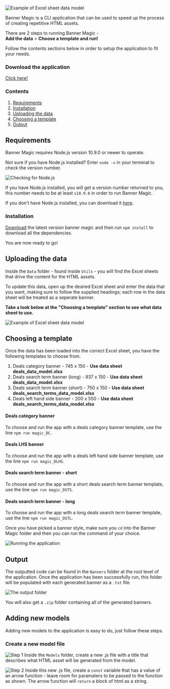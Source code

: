 
![Example of Excel sheet data model](Utils/Images/logo.png)

Banner Magic is a CLI application that can be used to speed up the process of creating repetitive HTML assets.

There are 2 steps to running Banner Magic -
<br/>
**Add the data** > **Choose a template and run!**

Follow the contents sections below in order to setup the application to fit your needs.

### Download the application
[Click here!](https://github.com/WUK-SR/banner_magic/archive/master.zip)

### Contents
1. [Requirements](#Requirements)
2. [Installation](#Installation)
3. [Uploading the data](#Uploading_the_data)
4. [Choosing a template](#Choosing_a_template)
5. [Output](#Output)


<a name="Requirements"></a>
## Requirements
Banner Magic requires Node.js version 10.9.0 or newer to operate.

Not sure if you have Node.js installed? Enter `node -v` in your terminal to check the version number.

![Checking for Node.js](Utils/Images/checking_for_node.png)

If you have Node.js installed, you will get a version number returned to you, this number needs to be at least `v10.9.0` in order to run Banner Magic.

If you don't have Node.js installed, you can download it [here](https://nodejs.org/en/). 

<a name="Installation"></a>
### Installation

[Download](https://github.com/WUK-SR/banner_magic/archive/master.zip) the latest version banner magic and then run `npm install` to download all the dependencies. 

You are now ready to go!

<a name="Uploading_the_data"></a>
## Uploading the data
Inside the `Data` folder - found inside `Utils` - you will find the Excel sheets that drive the content for the HTML assets.

To update this data, open up the desired Excel sheet and enter the data that you want, making sure to follow the supplied headings; each row in the data sheet will be treated as a seperate banner.

**Take a look below at the "Choosing a template" section to see what data sheet to use.**

![Example of Excel sheet data model](Utils/Images/Excel_Sheet_Example.png)

<a name="Choosing_a_template"></a>
## Choosing a template
Once the data has been loaded into the correct Excel sheet, you have the following templates to choose from.
1. Deals category banner - 745 x 150 - **Use data sheet deals_data_model.xlsx**
2. Deals search term banner (long) - 937 x 150 - **Use data sheet deals_data_model.xlsx**
3. Deals search term banner (short) - 750 x 150 - **Use data sheet deals_search_terms_data_model.xlsx**
4. Deals left hand side banner - 200 x 550 - **Use data sheet deals_search_terms_data_model.xlsx**

#### Deals category banner
To choose and run the app with a deals category banner template, use the line `npm run magic_DC`.

#### Deals LHS banner
To choose and run the app with a deals left hand side banner template, use the line `npm run magic_DLHS`.

#### Deals search term banner - short
To choose and run the app with a short deals search term banner template, use the line `npm run magic_DSTS`.

#### Deals search term banner - long
To choose and run the app with a long deals search term banner template, use the line `npm run magic_DSTL`.

Once you have picked a banner style, make sure you `cd` into the Banner Magic folder and then you can run the command of your choice.

![Running the application](Utils/Images/running_the_app.png)


<a name="Output"></a>
## Output
The outputted code can be found in the `Banners` folder at the root level of the application. Once the application has been successfully run, this folder will be populated with each generated banner as a `.txt` file.

![The output folder](Utils/Images/banners_folder.png)

You will also get a `.zip` folder containing all of the generated banners.

## Adding new models
Adding new models to the application is easy to do, just follow these steps.

### Create a new model file
![Step 1](Utils/Images/Adding_New_Model_Step1.png)
Inside the `Models` folder, create a new .js file with a title that describes what HTML asset will be generated from the model.

![Step 2](Utils/Images/Adding_New_Model_Step2.png)
Inside this new .js file, create a `const` variable that has a value of an arrow function - leave room for paramaters to be passed to the function as shown. The arrow function will `return` a block of html as a string.